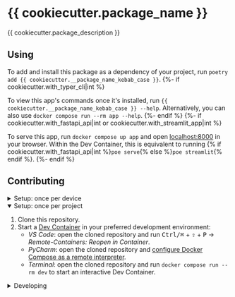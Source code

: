 # {{ cookiecutter.package_name }}

{{ cookiecutter.package_description }}

## Using

To add and install this package as a dependency of your project, run
`poetry add {{ cookiecutter.__package_name_kebab_case }}`.
{%- if cookiecutter.with_typer_cli|int %}

To view this app's commands once it's installed, run
`{{ cookiecutter.__package_name_kebab_case }} --help`. Alternatively, you can also use
`docker compose run --rm app --help`.
{%- endif %}
{%- if cookiecutter.with_fastapi_api|int or cookiecutter.with_streamlit_app|int %}

To serve this app, run `docker compose up app` and open [localhost:8000](http://localhost:8000) in your browser. Within the Dev Container, this is equivalent to running {% if cookiecutter.with_fastapi_api|int %}`poe serve`{% else %}`poe streamlit`{% endif %}.
{%- endif %}

## Contributing

<details>
<summary>Setup: once per device</summary>

{% if cookiecutter.continuous_integration == "GitLab" -%}
1. [Generate an SSH key](https://docs.gitlab.com/ee/ssh/README.html#generate-an-ssh-key-pair) and [add the SSH key to your GitLab account](https://docs.gitlab.com/ee/ssh/README.html#add-an-ssh-key-to-your-gitlab-account).
1. Configure SSH to automatically load your SSH keys:
   ```sh
   cat << EOF >> ~/.ssh/config
   Host *
     AddKeysToAgent yes
     IgnoreUnknown UseKeychain
     UseKeychain yes
   EOF
   ```
{%- if cookiecutter.private_package_repository_name %}
1. [Create a personal access token](https://docs.gitlab.com/ee/user/profile/personal_access_tokens.html#create-a-personal-access-token)
   with the `api` scope and use it to
   [add your private package repository credentials to your Poetry's `auth.toml` file](https://python-poetry.org/docs/repositories/#configuring-credentials):
   ```toml
   # Linux:   ~/.config/pypoetry/auth.toml
   # macOS:   ~/Library/Application Support/pypoetry/auth.toml
   # Windows: C:\Users\%USERNAME%\AppData\Roaming\pypoetry\auth.toml
   [http-basic.{{ cookiecutter.private_package_repository_name|slugify }}]
   username = "{personal access token name}"
   password = "{personal access token}"
   ```
{%- endif %}
{%- else -%}
1. [Generate an SSH key](https://docs.github.com/en/authentication/connecting-to-github-with-ssh/generating-a-new-ssh-key-and-adding-it-to-the-ssh-agent#generating-a-new-ssh-key) and [add the SSH key to your GitHub account](https://docs.github.com/en/authentication/connecting-to-github-with-ssh/adding-a-new-ssh-key-to-your-github-account).
2. Configure SSH to automatically load your SSH keys:
   ```sh
   cat << EOF >> ~/.ssh/config
   Host *
     AddKeysToAgent yes
     IgnoreUnknown UseKeychain
     UseKeychain yes
   EOF
   ```
{%- if cookiecutter.private_package_repository_name %}
1. [Add your private package repository credentials to your Poetry's `auth.toml` file](https://python-poetry.org/docs/repositories/#configuring-credentials):
   ```toml
   # Linux:   ~/.config/pypoetry/auth.toml
   # macOS:   ~/Library/Application Support/pypoetry/auth.toml
   # Windows: C:\Users\%USERNAME%\AppData\Roaming\pypoetry\auth.toml
   [http-basic.{{ cookiecutter.private_package_repository_name|slugify }}]
   username = "{username}"
   password = "{password}"
   ```
{%- endif %}
{%- endif %}
3. [Install Docker Desktop](https://www.docker.com/get-started).
   - Enable _Use Docker Compose V2_ in Docker Desktop's preferences window.
   - _Linux only_:
     - [Configure Docker and Docker Compose to use the BuildKit build system](https://docs.docker.com/develop/develop-images/build_enhancements/#to-enable-buildkit-builds).
       On macOS and Windows, BuildKit is enabled by default in Docker Desktop.
     - Export your user's user id and group id so that
       [files created in the Dev Container are owned by your user](https://github.com/moby/moby/issues/3206):
       ```sh
       cat << EOF >> ~/.bashrc
       export UID=$(id --user)
       export GID=$(id --group)
       {%- if cookiecutter.private_package_repository_name %}
       export POETRY_AUTH_TOML_PATH="~/.config/pypoetry/auth.toml"
       {%- endif %}
       EOF
       ```
   {%- if cookiecutter.private_package_repository_name %}
   - _Windows only_:
     - Export the location of your private package repository credentials so that Docker Compose can
       load these as a
       [build and run time secret](https://docs.docker.com/compose/compose-file/compose-file-v3/#secrets-configuration-reference):
       ```bat
       setx POETRY_AUTH_TOML_PATH %APPDATA%\pypoetry\auth.toml
       ```
   {%- endif %}
4. [Install VS Code](https://code.visualstudio.com/) and
   [VS Code's Remote-Containers extension](https://marketplace.visualstudio.com/items?itemName=ms-vscode-remote.remote-containers).
   Alternatively, install [PyCharm](https://www.jetbrains.com/pycharm/download/).
   - _Optional:_ Install a [Nerd Font](https://www.nerdfonts.com/font-downloads) such as
     [FiraCode Nerd Font](https://github.com/ryanoasis/nerd-fonts/tree/master/patched-fonts/FiraCode)
     with `brew tap homebrew/cask-fonts && brew install --cask font-fira-code-nerd-font` and
     [configure VS Code](https://github.com/tonsky/FiraCode/wiki/VS-Code-Instructions) or
     [configure PyCharm](https://github.com/tonsky/FiraCode/wiki/Intellij-products-instructions) to
     use `'FiraCode Nerd Font'`.

</details>

<details open>
<summary>Setup: once per project</summary>

1. Clone this repository.
2. Start a [Dev Container](https://code.visualstudio.com/docs/remote/containers) in your preferred development environment:
   - _VS Code_: open the cloned repository and run <kbd>Ctrl/⌘</kbd> + <kbd>⇧</kbd> + <kbd>P</kbd> →
     _Remote-Containers: Reopen in Container_.
   - _PyCharm_: open the cloned repository and
     [configure Docker Compose as a remote interpreter](https://www.jetbrains.com/help/pycharm/using-docker-compose-as-a-remote-interpreter.html#docker-compose-remote).
   - _Terminal_: open the cloned repository and run `docker compose run --rm dev` to start an
     interactive Dev Container.

</details>

<details>
<summary>Developing</summary>

{%- if cookiecutter.with_commitizen %}
- This project follows the [Conventional Commits](https://www.conventionalcommits.org/) standard to automate [Semantic Versioning](https://semver.org/) and [Keep A Changelog](https://keepachangelog.com/) with [Commitizen](https://github.com/commitizen-tools/commitizen).
{%- endif %}
- Run `poe` from within the development environment to print a list of [Poe the Poet](https://github.com/nat-n/poethepoet) tasks available to run on this project.
- Run `poetry add {package}` from within the development environment to install a run time
  dependency and add it to `pyproject.toml` and `poetry.lock`.
  - If the package is for development only, include the `--dev` flag so that it won't be installed
    in production environments
- Run `poetry remove {package}` from within the development environment to uninstall a run time
  dependency and remove it from `pyproject.toml` and `poetry.lock`.
- Run `poetry update` from within the development environment to upgrade all dependencies to the
  latest versions allowed by `pyproject.toml`.
{%- if cookiecutter.with_commitizen %}
- Run `cz bump` to bump the package's version, update the `CHANGELOG.md`, and create a git tag.
{%- endif %}

</details>
